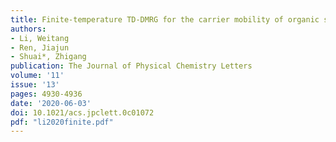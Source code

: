 ```yaml
---
title: Finite-temperature TD-DMRG for the carrier mobility of organic semiconductors
authors:
- Li, Weitang
- Ren, Jiajun
- Shuai*, Zhigang
publication: The Journal of Physical Chemistry Letters
volume: '11'
issue: '13'
pages: 4930-4936
date: '2020-06-03'
doi: 10.1021/acs.jpclett.0c01072
pdf: "li2020finite.pdf"
---
```

